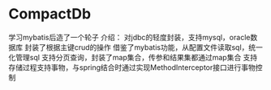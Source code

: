 # CompactDb

学习mybatis后造了一个轮子
介绍： 对jdbc的轻度封装，支持mysql，oracle数据库
封装了根据主键crud的操作
借鉴了mybatis功能，从配置文件读取sql，统一化管理sql
支持分页查询，封装了map集合，传参和结果集都通过map集合
支持存储过程支持事物，与spring结合时通过实现MethodInterceptor接口进行事物控制
